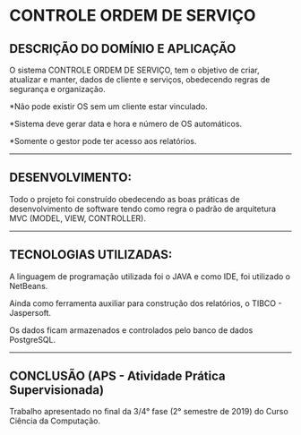 # CONTROLE ORDEM DE SERVIÇO

## DESCRIÇÃO DO DOMÍNIO E APLICAÇÃO ##

O sistema CONTROLE ORDEM DE SERVIÇO, tem o objetivo de criar, atualizar e manter, dados de cliente e serviços, obedecendo regras de segurança e organização.

*Não pode existir OS sem um cliente estar vinculado.

*Sistema deve gerar data e hora e número de OS automáticos.

*Somente o gestor pode ter acesso aos relatórios.

----------------
## DESENVOLVIMENTO: ##

Todo o projeto foi construído obedecendo as boas práticas de desenvolvimento de software tendo como regra o padrão de arquitetura MVC (MODEL, VIEW, CONTROLLER).


-------------------------
## TECNOLOGIAS UTILIZADAS: ##

A linguagem de programação utilizada foi o JAVA e como IDE, foi utilizado o NetBeans.

Ainda como ferramenta auxiliar para construção dos relatórios, o TIBCO - Jaspersoft.

Os dados ficam armazenados e controlados pelo banco de dados PostgreSQL.


-------------------------------------------------
## CONCLUSÃO (APS - Atividade Prática Supervisionada) ##

Trabalho apresentado no final da 3/4° fase (2° semestre de 2019) do Curso Ciência da Computação.
